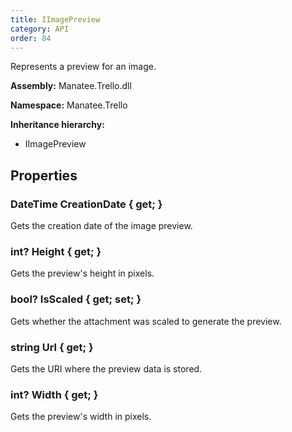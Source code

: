 ```yaml
---
title: IImagePreview
category: API
order: 84
---
```


Represents a preview for an image.

**Assembly:** Manatee.Trello.dll

**Namespace:** Manatee.Trello

**Inheritance hierarchy:**

- IImagePreview

## Properties

### DateTime CreationDate { get; }

Gets the creation date of the image preview.

### int? Height { get; }

Gets the preview&#39;s height in pixels.

### bool? IsScaled { get; set; }

Gets whether the attachment was scaled to generate the preview.

### string Url { get; }

Gets the URI where the preview data is stored.

### int? Width { get; }

Gets the preview&#39;s width in pixels.

